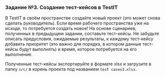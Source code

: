 <h3 id="задание-4-создание-тест-кейсов-в-testit">Задание №3. Создание тест-кейсов в TestIT</h3>

В TestIT в своём пространстве создайте новый проект (это может снова сделать руководитель). Если время рабочего пространства уже на исходе, то потребуется создать новое! На основе сценариев, полученных в предыдущем задании, составьте тест-кейсы. Не забудьте описать предусловия, ожидаемые результаты, к каждому тест-кейсу добавить приоритет (это важно для порядка, в котором данные тест-кейсы будут выполнять) и время, которое потребуется на его выполнение.

Полученные тест-кейсы экспортируйте в формате xlsx и загрузите в папку `src/` в корень проекта под названием `test cases3.xlsx`.

